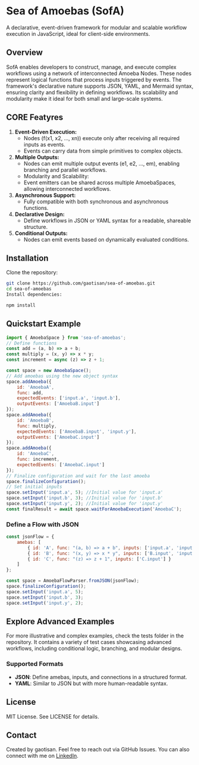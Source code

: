 # Sea of Amoebas (SofA)
A declarative, event-driven framework for modular and scalable workflow execution in JavaScript, ideal for client-side environments.

## Overview
SofA enables developers to construct, manage, and execute complex workflows using a network of interconnected Amoeba Nodes. These nodes represent logical functions that process inputs triggered by events.
The framework's declarative nature supports JSON, YAML, and Mermaid syntax, ensuring clarity and flexibility in defining workflows. Its scalability and modularity make it ideal for both small and large-scale systems.

## CORE Featyres
1. **Event-Driven Execution:**
    * Nodes (f(x1, x2, ..., xn)) execute only after receiving all required inputs as events.
    * Events can carry data from simple primitives to complex objects.
2. **Multiple Outputs:**
    * Nodes can emit multiple output events (e1, e2, ..., em), enabling branching and parallel workflows.
    * Modularity and Scalability:
    * Event emitters can be shared across multiple AmoebaSpaces, allowing interconnected workflows.
3. **Asynchronous Support:**
    * Fully compatible with both synchronous and asynchronous functions.
4. **Declarative Design:**
    * Define workflows in JSON or YAML syntax for a readable, shareable structure.
5. **Conditional Outputs:**
    * Nodes can emit events based on dynamically evaluated conditions.

## Installation
Clone the repository:

```bash
git clone https://github.com/gaotisan/sea-of-amoebas.git
cd sea-of-amoebas
Install dependencies:
```

```bash
npm install
```

## Quickstart Example

```javascript
import { AmoebaSpace } from 'sea-of-amoebas';
// Define functions
const add = (a, b) => a + b;
const multiply = (x, y) => x * y;
const increment = async (z) => z + 1;

const space = new AmoebaSpace();
// Add amoebas using the new object syntax
space.addAmoeba({
    id: 'AmoebaA',
    func: add,
    expectedEvents: ['input.a', 'input.b'],
    outputEvents: ['AmoebaB.input']
});
space.addAmoeba({
    id: 'AmoebaB',
    func: multiply,
    expectedEvents: ['AmoebaB.input', 'input.y'],
    outputEvents: ['AmoebaC.input']
});
space.addAmoeba({
    id: 'AmoebaC',
    func: increment,
    expectedEvents: ['AmoebaC.input']
});
// Finalize configuration and wait for the last amoeba
space.finalizeConfiguration();
// Set initial inputs
space.setInput('input.a', 5); //Initial value for 'input.a'
space.setInput('input.b', 3); //Initial value for 'input.b'
space.setInput('input.y', 2); //Initial value for 'input.y'
const finalResult = await space.waitForAmoebaExecution('AmoebaC');
```

### Define a Flow with JSON

```javascript
const jsonFlow = {
    amebas: [
        { id: 'A', func: "(a, b) => a + b", inputs: ['input.a', 'input.b'], outputEvents: ['B.input'] },
        { id: 'B', func: "(x, y) => x * y", inputs: ['B.input', 'input.y'], outputEvents: ['C.input'] },
        { id: 'C', func: "(z) => z + 1", inputs: ['C.input'] }
    ]
};

const space = AmoebaFlowParser.fromJSON(jsonFlow);
space.finalizeConfiguration();
space.setInput('input.a', 5);
space.setInput('input.b', 3);
space.setInput('input.y', 2);
```

## Explore Advanced Examples
For more illustrative and complex examples, check the tests folder in the repository. It contains a variety of test cases showcasing advanced workflows, including conditional logic, branching, and modular designs.

### Supported Formats
- **JSON**: Define amebas, inputs, and connections in a structured format.
- **YAML**: Similar to JSON but with more human-readable syntax.

## License
MIT License. See LICENSE for details.

## Contact
Created by gaotisan. Feel free to reach out via GitHub Issues.
You can also connect with me on [LinkedIn](https://www.linkedin.com/in/santiago-ochoa-ceresuela/).


